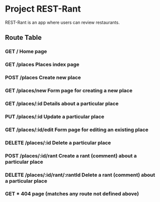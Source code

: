 # Project REST-Rant

REST-Rant is an app where users can review restaurants.



## Route Table

### GET	/	Home page
### GET	/places	Places index page
### POST	/places	Create new place
### GET	/places/new	Form page for creating a new place
### GET	/places/:id	Details about a particular place
### PUT	/places/:id	Update a particular place
### GET	/places/:id/edit	Form page for editing an existing place
### DELETE	/places/:id	Delete a particular place
### POST	/places/:id/rant	Create a rant (comment) about a particular place
### DELETE	/places/:id/rant/:rantId	Delete a rant (comment) about a particular place
### GET	*	404 page (matches any route not defined above)